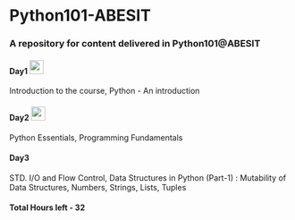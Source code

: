 # Python101-ABESIT
### A repository for content delivered in Python101@ABESIT

#### Day1 <img src="https://cdn3.iconfinder.com/data/icons/simple-web-navigation/165/tick-512.png" width="25" height="25"/>
Introduction to the course, Python - An introduction

#### Day2 <img src="https://cdn3.iconfinder.com/data/icons/simple-web-navigation/165/tick-512.png" width="25" height="25"/>
Python Essentials, Programming Fundamentals

#### Day3
STD. I/O and Flow Control, Data Structures in Python (Part-1) : Mutability of Data Structures, Numbers, Strings, Lists, Tuples

#### Total Hours left - 32
